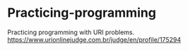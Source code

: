 # Practicing-programming
Practicing programming with URI problems.
https://www.urionlinejudge.com.br/judge/en/profile/175294
